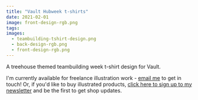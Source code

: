 ```yaml
---
title: "Vault Hubweek t-shirts"
date: 2021-02-01
image: front-design-rgb.png
tags:
images:
  - teambuilding-tshirt-design.png
  - back-design-rgb.png
  - front-design-rgb.png
---
```


A treehouse themed teambuilding week t-shirt design for Vault.

I'm currently available for freelance illustration work - [email me](mailto:vicky.hughes@hotmail.com) to get in touch! Or, if you'd like to buy illustrated products, [click here to sign up to my newsletter](https://mailchi.mp/8dcebb7ee0b4/shop-updates-signup-form) and be the first to get shop updates.